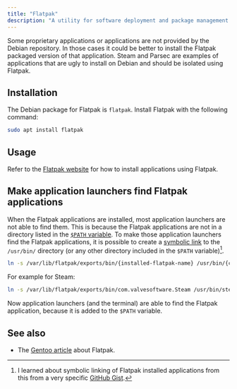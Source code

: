 ```yaml
---
title: "Flatpak"
description: "A utility for software deployment and package management for Linux."
---
```


Some proprietary applications or applications are not provided by the Debian repository.
In those cases it could be better to install the Flatpak packaged version of that application.
Steam and Parsec are examples of applications that are ugly to install on Debian and should be isolated using Flatpak.

## Installation
The Debian package for Flatpak is `flatpak`. Install Flatpak with the following command:

```sh
sudo apt install flatpak
```

## Usage
Refer to the [Flatpak website](https://flatpak.org/) for how to install applications using Flatpak.

## Make application launchers find Flatpak applications
When the Flatpak applications are installed, most application launchers are not able to find them.
This is because the Flatpak applications are not in a directory listed in the [`$PATH` variable](path-variable).
To make those application launchers find the Flatpak applications,
it is possible to create a [symbolic link](symbolic-link) to the `/usr/bin/` directory
(or any other directory included in the `$PATH` variable)[^1].

[^1]: I learned about symbolic linking of Flatpak installed applications from this from a very specific [GitHub Gist](https://gist.github.com/curioswati/668e9e120ddd4b6f8d07dc28b5780d22).

```sh
ln -s /var/lib/flatpak/exports/bin/{installed-flatpak-name} /usr/bin/{custom-name}
```

For example for Steam:

```sh
ln -s /var/lib/flatpak/exports/bin/com.valvesoftware.Steam /usr/bin/steam
```

Now application launchers (and the terminal) are able to find the Flatpak application,
because it is added to the `$PATH` variable.

## See also
* The [Gentoo article](https://wiki.gentoo.org/wiki/Flatpak) about Flatpak.
